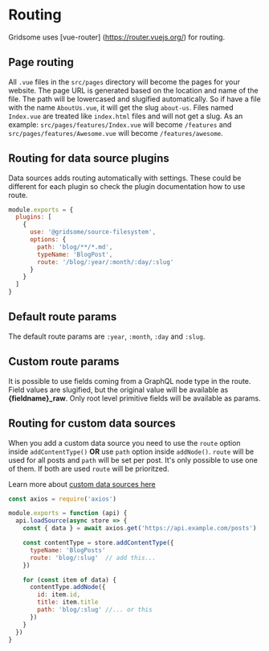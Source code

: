 # Routing

Gridsome uses [vue-router] (https://router.vuejs.org/) for routing.


## Page routing

All `.vue` files in the `src/pages` directory will become the pages for your
website. The page URL is generated based on the location and name of the file.
The path will be lowercased and slugified automatically. So if have a file with
the name `AboutUs.vue`, it will get the slug `about-us`. Files named `Index.vue`
are treated like `index.html` files and will not get a slug. As an example:
`src/pages/features/Index.vue` will become `/features` and
`src/pages/features/Awesome.vue` will become `/features/awesome`.


## Routing for data source plugins

Data sources adds routing automatically with settings. These could be different for each plugin so check the plugin documentation how to use route.

```js
module.exports = {
  plugins: [
    {
      use: '@gridsome/source-filesystem',
      options: {
        path: 'blog/**/*.md',
        typeName: 'BlogPost',
        route: '/blog/:year/:month/:day/:slug'
      }
    }
  ]
}
```

## Default route params
The default route params are `:year`, `:month`, `:day` and `:slug`. 


## Custom route params
It is possible to use fields coming from a GraphQL node type in the route. Field values are slugified, but the original value will be available as **{fieldname}_raw**. Only root level primitive fields will be available as params.


## Routing for custom data sources
When you add a custom data source you need to use the `route` option inside `addContentType()` **OR** use `path` option inside `addNode()`. `route` will be used for all posts and `path` will be set per post. It's only possible to use one of them. If both are used `route` will be prioritzed.

Learn more about [custom data sources here](/docs/data-custom)

```js
const axios = require('axios')

module.exports = function (api) {
  api.loadSource(async store => {
    const { data } = await axios.get('https://api.example.com/posts')

    const contentType = store.addContentType({
      typeName: 'BlogPosts'
      route: 'blog/:slug'  // add this...
    })

    for (const item of data) {
      contentType.addNode({
        id: item.id,
        title: item.title
        path: 'blog/:slug' //... or this
      })
    }
  })
}
```


